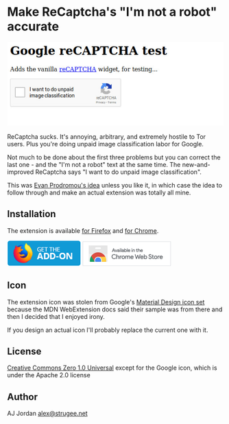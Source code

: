 # Make ReCaptcha's "I'm not a robot" accurate

![Screenshot of a test page with Google ReCaptcha on it; "I'm not a robot" has been replaced with "I would like to do unpaid image classification"](screenshot.jpg)

ReCaptcha sucks. It's annoying, arbitrary, and extremely hostile to Tor users. Plus you're doing unpaid image classification labor for Google.

Not much to be done about the first three problems but you can correct the last one - and the "I'm not a robot" text at the same time. The new-and-improved ReCaptcha says "I want to do unpaid image classification".

This was [Evan Prodromou's idea](https://twitter.com/evanpro/status/1098987608020008961) unless you like it, in which case the idea to follow through and make an actual extension was totally all mine.

## Installation

The extension is available [for Firefox](https://addons.mozilla.org/en-US/firefox/addon/make-recaptcha-text-accurate/) and [for Chrome](https://chrome.google.com/webstore/detail/make-recaptchas-im-not-a/olbjmgkbokabjfaelgogjjllpnfjgdoe).

[![The Firefox logo followed by the text "Get the Add-On"](amo-badge.png)](https://addons.mozilla.org/en-US/firefox/addon/make-recaptcha-text-accurate/) [![The Chrome Web Store logo next to the text "Available in the Chrome Web Store"](chrome-badge.png)](https://chrome.google.com/webstore/detail/make-recaptchas-im-not-a/olbjmgkbokabjfaelgogjjllpnfjgdoe)

## Icon

The extension icon was stolen from Google's [Material Design icon set](https://material.io/tools/icons/?search=image_search&icon=image_search&style=baseline) because the MDN WebExtension docs said their sample was from there and then I decided that I enjoyed irony.

If you design an actual icon I'll probably replace the current one with it.

## License

[Creative Commons Zero 1.0 Universal](https://creativecommons.org/publicdomain/zero/1.0/) except for the Google icon, which is under the Apache 2.0 license

## Author

AJ Jordan <alex@strugee.net>
